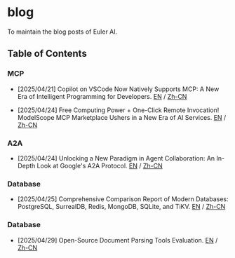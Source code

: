 # blog
To maintain the blog posts of Euler AI.

## Table of Contents

### MCP
- [2025/04/21] Copilot on VSCode Now Natively Supports MCP: A New Era of Intelligent Programming for Developers. [EN](mcp/25_04_21/EN/25_04_21_en.md) / [Zh-CN](mcp/25_04_21/CN/25_04_21.md)

- [2025/04/24] Free Computing Power + One-Click Remote Invocation! ModelScope MCP Marketplace Ushers in a New Era of AI Services. [EN](mcp/25_04_24/EN.md) / [Zh-CN](mcp/25_04_24/CN.md)

### A2A
- [2025/04/24] Unlocking a New Paradigm in Agent Collaboration: An In-Depth Look at Google's A2A Protocol. [EN](a2a/A2A_en.md) / [Zh-CN](a2a/A2A_cn.md)

### Database
- [2025/04/25] Comprehensive Comparison Report of Modern Databases: PostgreSQL, SurrealDB, Redis, MongoDB, SQLite, and TiKV. [EN](database_benchmark/benchmark_report_en.md) / [Zh-CN](database_benchmark/benchmark_report_cn.md)

### Database
- [2025/04/29] Open-Source Document Parsing Tools Evaluation. [EN](doc-parser-benchmark/doc_parser_benchmark_en.md) / [Zh-CN](doc-parser-benchmark/doc_parser_benchmark_cn.md)